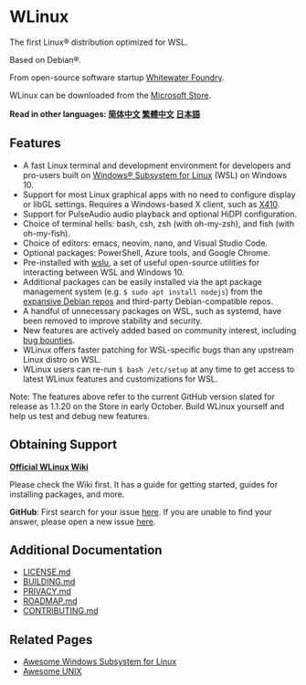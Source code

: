 # WLinux

The first Linux® distribution optimized for WSL.

Based on Debian®.

From open-source software startup [Whitewater Foundry](https://whitewaterfoundry.com
).

WLinux can be downloaded from the [Microsoft Store](https://afflnk.microsoft.com/c/1291904/433017/7593?u=https%3A%2F%2Fwww.microsoft.com%2Fstore%2FproductId%2F9NV1GV1PXZ6P).

**Read in other languages: [简体中文](README.zh-hans.md) [繁體中文](README.zh-han.md) [日本語](README.ja.md)**

## Features

- A fast Linux terminal and development environment for developers and pro-users built on [Windows® Subsystem for Linux](https://github.com/sirredbeard/Awesome-WSL) (WSL) on Windows 10.
- Support for most Linux graphical apps with no need to configure display or libGL settings. Requires a Windows-based X client, such as [X410](http://afflnk.microsoft.com/c/1291904/459838/7593?prodsku=9NLP712ZMN9Q&u=https%3A%2F%2Fwww.microsoft.com%2Fen-us%2Fstore%2Fp%2Fx410%2F9NLP712ZMN9Q).
- Support for PulseAudio audio playback and optional HiDPI configuration.
- Choice of terminal hells: bash, csh, zsh (with oh-my-zsh), and fish (with oh-my-fish).
- Choice of editors: emacs, neovim, nano, and Visual Studio Code.
- Optional packages: PowerShell, Azure tools, and Google Chrome.
- Pre-installed with [wslu](https://github.com/patrick330602/wslu), a set of useful open-source utilities for interacting between WSL and Windows 10.
- Additional packages can be easily installed via the apt package management system (e.g. `$ sudo apt install nodejs`) from the [expansive Debian repos](https://packages.debian.org/stable/) and third-party Debian-compatible repos.
- A handful of unnecessary packages on WSL, such as systemd, have been removed to improve stability and security.
- New features are actively added based on community interest, including [bug bounties](https://github.com/WhitewaterFoundry/WLinux/issues?q=is%3Aissue+is%3Aopen+label%3ABounty).
- WLinux offers faster patching for WSL-specific bugs than any upstream Linux distro on WSL.
- WLinux users can re-run `$ bash /etc/setup` at any time to get access to latest WLinux features and customizations for WSL.

Note: The features above refer to the current GitHub version slated for release as 1.1.20 on the Store in early October. Build WLinux yourself and help us test and debug new features. 

## Obtaining Support

**[Official WLinux Wiki](https://github.com/WhitewaterFoundry/WLinux/wiki)**

Please check the Wiki first. It has a guide for getting started, guides for installing packages, and more.

**GitHub**: First search for your issue [here](https://github.com/sirredbeard/WLinux/issues). If you are unable to find your answer, please open a new issue [here](https://github.com/sirredbeard/WLinux/issues/new).

## Additional Documentation

- [LICENSE.md](LICENSE.md)
- [BUILDING.md](BUILDING.md)
- [PRIVACY.md](PRIVACY.md)
- [ROADMAP.md](ROADMAP.md)
- [CONTRIBUTING.md](CONTRIBUTING.md)

## Related Pages

- [Awesome Windows Subsystem for Linux](https://github.com/sirredbeard/Awesome-WSL)
- [Awesome UNIX](https://github.com/sirredbeard/Awesome-UNIX)
